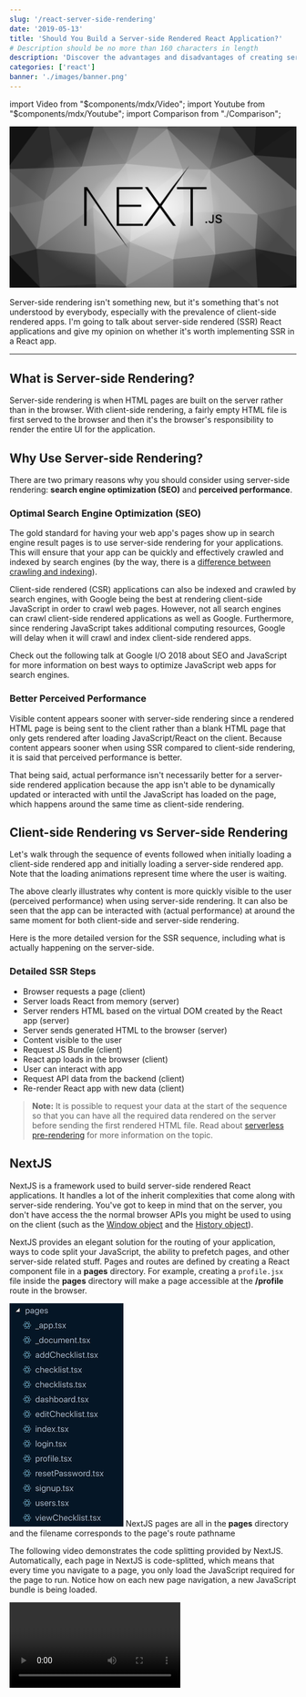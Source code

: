 ```yaml
---
slug: '/react-server-side-rendering'
date: '2019-05-13'
title: 'Should You Build a Server-side Rendered React Application?'
# Description should be no more than 160 characters in length
description: 'Discover the advantages and disadvantages of creating server-side rendered React applications and find out which apps are best suited for server-side rendering.'
categories: ['react']
banner: './images/banner.png'
---
```


import Video from "$components/mdx/Video";
import Youtube from "$components/mdx/Youtube";
import Comparison from "./Comparison";

![Banner Image.](./images/banner.png)

Server-side rendering isn't something new, but it's something that's not understood by everybody, especially with the prevalence of client-side rendered apps. I'm going to talk about server-side rendered (SSR) React applications and give my opinion on whether it's worth implementing SSR in a React app.

---

## What is Server-side Rendering?

Server-side rendering is when HTML pages are built on the server rather than in the browser. With client-side rendering, a fairly empty HTML file is first served to the browser and then it's the browser's responsibility to render the entire UI for the application.

## Why Use Server-side Rendering?

There are two primary reasons why you should consider using server-side rendering: **search engine optimization (SEO)** and **perceived performance**.

### Optimal Search Engine Optimization (SEO)

The gold standard for having your web app's pages show up in search engine result pages is to use server-side rendering for your applications. This will ensure that your app can be quickly and effectively crawled and indexed by search engines (by the way, there is a [difference between crawling and indexing](https://www.sureoak.com/difference-crawling-vs-indexing/)).

Client-side rendered (CSR) applications can also be indexed and crawled by search engines, with Google being the best at rendering client-side JavaScript in order to crawl web pages. However, not all search engines can crawl client-side rendered applications as well as Google. Furthermore, since rendering JavaScript takes additional computing resources, Google will delay when it will crawl and index client-side rendered apps.

Check out the following talk at Google I/O 2018 about SEO and JavaScript for more information on best ways to optimize JavaScript web apps for search engines.

<Youtube src="https://www.youtube.com/embed/PFwUbgvpdaQ?controls=0" />

### Better Perceived Performance

Visible content appears sooner with server-side rendering since a rendered HTML page is being sent to the client rather than a blank HTML page that only gets rendered after loading JavaScript/React on the client. Because content appears sooner when using SSR compared to client-side rendering, it is said that perceived performance is better.

That being said, actual performance isn't necessarily better for a server-side rendered application because the app isn't able to be dynamically updated or interacted with until the JavaScript has loaded on the page, which happens around the same time as client-side rendering.

## Client-side Rendering vs Server-side Rendering

Let's walk through the sequence of events followed when initially loading a client-side rendered app and initially loading a server-side rendered app. Note that the loading animations represent time where the user is waiting.

<Comparison/>

The above clearly illustrates why content is more quickly visible to the user (perceived performance) when using server-side rendering. It can also be seen that the app can be interacted with (actual performance) at around the same moment for both client-side and server-side rendering.

Here is the more detailed version for the SSR sequence, including what is actually happening on the server-side.

### Detailed SSR Steps

-   Browser requests a page (client)
-   Server loads React from memory (server)
-   Server renders HTML based on the virtual DOM created by the React app (server)
-   Server sends generated HTML to the browser (server)
-   Content visible to the user
-   Request JS Bundle (client)
-   React app loads in the browser (client)
-   User can interact with app
-   Request API data from the backend (client)
-   Re-render React app with new data (client)

> **Note:** It is possible to request your data at the start of the sequence so that you can have all the required data rendered on the server before sending the first rendered HTML file. Read about [serverless pre-rendering](https://zeit.co/blog/serverless-pre-rendering) for more information on the topic.

## NextJS

NextJS is a framework used to build server-side rendered React applications. It handles a lot of the inherit complexities that come along with server-side rendering. You've got to keep in mind that on the server, you don't have access the the normal browser APIs you might be used to using on the client (such as the [Window object](https://developer.mozilla.org/en-US/docs/Web/API/Window) and the [History object](https://developer.mozilla.org/en-US/docs/Web/API/History)).

NextJS provides an elegant solution for the routing of your application, ways to code split your JavaScript, the ability to prefetch pages, and other server-side related stuff. Pages and routes are defined by creating a React component file in a **pages** directory. For example, creating a `profile.jsx` file inside the **pages** directory will make a page accessible at the **/profile** route in the browser.

![NextJS pages directory](./images/image-1.png)
<span class="caption">NextJS pages are all in the <strong>pages</strong> directory and the filename corresponds to the page's route pathname</span>

The following video demonstrates the code splitting provided by NextJS. Automatically, each page in NextJS is code-splitted, which means that every time you navigate to a page, you only load the JavaScript required for the page to run. Notice how on each new page navigation, a new JavaScript bundle is being loaded.

<Video src="/nextjs-code-splitting" />

<span class="caption">Every time a user navigates to a new page, a new JavaScript bundle gets loaded</span>

## Server-side Rendering Drawbacks

React development with SSR is more complex than it is with CSR. Even though NextJS makes the SSR development experience much better, it still has it's own nuances compared to a CSR React app. For example, not all the React related libraries will be compatible with SSR, and even if they are, it might require some non-obvious setup to get them working. Also, if you encounter a bug with a library that is caused by the use of SSR, it may be difficult to get support for it. The majority of people using React libraries are not using server-side rendering so there will be less people experiencing the SSR-related bug and therefore less incentive in fixing it.

Furthermore, although server-side rendering should always have a better perceived performance than a client-side rendered app, it may not actually be more performant. When rendering HTML on the server, the server needs to itself load the React app, and it also needs to run a synchronous method called [`renderToString()`](https://reactjs.org/docs/react-dom-server.html#rendertostring) in order to generate the required HTML markup that will be sent to the client. Because of this, the first server response to the browser will likely be slower for SSR than for a CSR app. Don't forget that after sending the first HTML response to the browser, the browser will still need to load React in the browser, just like with client-side rendering.

Finally, it must be accepted that new features made available in React libraries may not be immediately compatible with server-side rendering. A good example at the time of writing is that the [React.lazy and Suspense](https://reactjs.org/docs/code-splitting.html#reactlazy) features released in one of the latest versions of React is not yet supported with server-side rendering (there are however alternative ways to lazy load components with SSR).

## Is SSR Worth It?

It depends. Let's look at 3 scenarios for an application built with React:

1. **Most or all the content on a web app is static (i.e. no reliance on an external API to display data based on user actions)**

Use a static site generator like GatsbyJS to build all the pages at build time. This will allow the pages to load very quickly and have all the pages properly crawled and indexed by search engines.

2. **A wep app with a lot of dynamic content and most pages accessible only by authenticated users**

Build the app with client-side rendering since most of your pages don't need to be indexed by search engines. This will allow for faster development since the nuances of server-side rendering don't need to be considered. Also, this allows for the usage of client-side code splitting with React.lazy and Suspense to keep JavaScript bundle sizes low.

3. **A web app with a lot of dynamic content and most of the pages accessible by the general public**

You should **seriously consider** Server-side Rendering. You will get better SEO with SSR compared to CSR.

---

Do you have any experience, opinions, or insights related to server-side rendering? If so, feel free to share your thoughts in the comments below.
